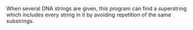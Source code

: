 When several DNA strings are given, this program can find a superstring which includes every string in it by avoiding repetition of the same substrings.
